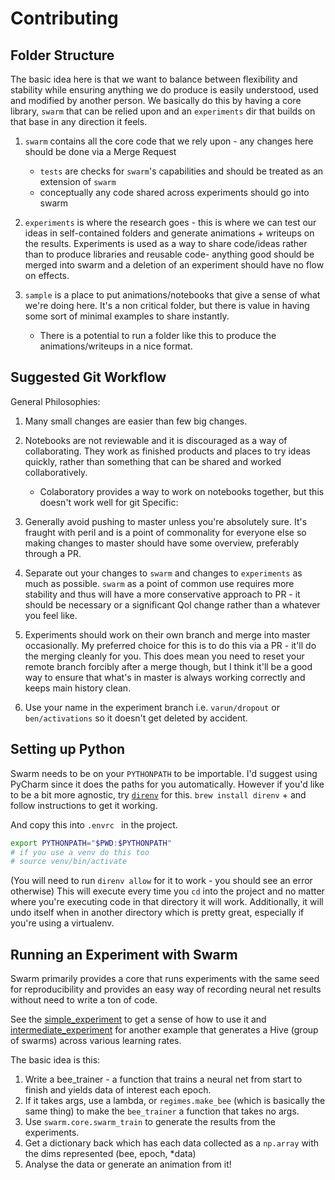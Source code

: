 # Contributing

## Folder Structure

The basic idea here is that we want to balance between flexibility and stability while ensuring anything we do produce is easily understood, used and modified by another person. We basically do this by having a core library, `swarm` that can be relied upon and an `experiments` dir that builds on that base in any direction it feels.

1. `swarm` contains all the core code that we rely upon - any changes here should be done via a Merge Request
    - `tests` are checks for `swarm`'s capabilities and should be treated as an extension of `swarm`
    - conceptually any code shared across experiments should go into swarm

2. `experiments` is where the research goes - this is where we can test our ideas in self-contained folders and generate animations + writeups on the results. Experiments is used as a way to share code/ideas rather than to produce libraries and reusable code- anything good should be merged into swarm and a deletion of an experiment should have no flow on effects.

3. `sample` is a place to put animations/notebooks that give a sense of what we're doing here. It's a non critical folder, but there is value in having some sort of minimal examples to share instantly.
    - There is a potential to run a folder like this to produce the animations/writeups in a nice format.

## Suggested Git Workflow

General Philosophies:

1. Many small changes are easier than few big changes.
2. Notebooks are not reviewable and it is discouraged as a way of collaborating. They work as finished products and places to try ideas quickly, rather than something that can be shared and worked collaboratively.
    - Colaboratory provides a way to work on notebooks together, but this doesn't work well for git
Specific:

1. Generally avoid pushing to master unless you're absolutely sure. It's fraught with peril and is a point of commonality for everyone else so making changes to master should have some overview, preferably through a PR.
2. Separate out your changes to `swarm` and changes to `experiments` as much as possible. `swarm` as a point of common use requires more stability and thus will have a more conservative approach to PR - it should be necessary or a significant Qol change rather than a whatever you feel like.
3. Experiments should work on their own branch and merge into master occasionally. My preferred choice for this is to do this via a PR - it'll do the merging cleanly for you. This does mean you need to reset your remote branch forcibly after a merge though, but I think it'll be a good way to ensure that what's in master is always working correctly and keeps main history clean.
4. Use your name in the experiment branch i.e. `varun/dropout` or `ben/activations` so it doesn't get deleted by accident.

## Setting up Python

Swarm needs to be on your `PYTHONPATH` to be importable. I'd suggest using PyCharm since it does the paths for you automatically. However if you'd like to be a bit more agnostic, try [`direnv`](https://direnv.net/) for this. `brew install direnv` + and follow instructions to get it working.

And copy this into `.envrc ` in the project.

```bash
export PYTHONPATH="$PWD:$PYTHONPATH"
# if you use a venv do this too
# source venv/bin/activate
```
(You will need to run `direnv allow` for it to work - you should see an error otherwise)
This will execute every time you `cd` into the project and no matter where you're executing code in that directory it will work. Additionally, it will undo itself when in another directory which is pretty great, especially if you're using a virtualenv.

## Running an Experiment with Swarm

Swarm primarily provides a core that runs experiments with the same seed for reproducibility and provides an easy way of recording neural net results without need to write a ton of code.

See the [simple_experiment](experiments/sample/simple_experiment.py) to get a sense of how to use it and [intermediate_experiment](experiments/sample/intermediate_experiment.py) for another example that generates a Hive (group of swarms) across various learning rates.

The basic idea is this:

1. Write a bee_trainer - a function that trains a neural net from start to finish and yields data of interest each epoch.
2. If it takes args, use a lambda, or `regimes.make_bee` (which is basically the same thing) to make the `bee_trainer` a function that takes no args.
3. Use `swarm.core.swarm_train` to generate the results from the experiments.
4. Get a dictionary back which has each data collected as a `np.array` with the dims represented (bee, epoch, \*data)
5. Analyse the data or generate an animation from it!
